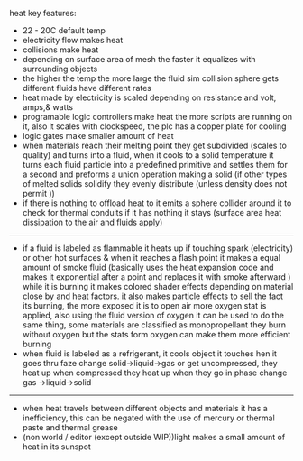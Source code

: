 heat key features:
- 22 - 20C default temp
- electricity flow makes heat
- collisions make heat
- depending on surface area of mesh the faster it equalizes with surrounding objects
- the higher the temp the more large the fluid sim collision sphere gets different fluids have different rates
- heat made by electricity is scaled depending on resistance and volt, amps,& watts
- programable logic controllers make heat the more scripts are running on it, also it scales with clockspeed, the plc has a copper plate for cooling
- logic gates make smaller amount of heat
- when materials reach their melting point they get subdivided (scales to quality) and turns into a fluid, when it cools to a solid temperature it turns each fluid particle into a predefined primitive and settles them for a second  and preforms a union operation making a solid (if other types of melted solids solidify they evenly distribute (unless density does not permit ))
- if there is nothing to offload heat to it emits a sphere collider around it to check for thermal conduits if it has nothing it stays (surface area heat dissipation to the air and fluids apply)
---
- if a fluid is labeled as flammable it heats up if touching spark (electricity) or other hot surfaces & when it reaches a flash point it makes a equal amount of smoke fluid (basically uses the heat expansion code and makes it exponential after a point and replaces it with smoke afterward ) while it is burning it makes colored shader effects depending on material close by and heat factors. it also makes particle effects to sell the fact its burning, the more exposed it is to open air more oxygen stat is applied, also using the fluid version of oxygen  it can be used to do the same thing, some materials are classified as monopropellant they burn without oxygen but the stats form oxygen can make them more efficient burning 
- when fluid is labeled as a refrigerant, it cools object it touches hen it goes thru faze change solid->liquid->gas or get uncompressed, they heat up when compressed they heat up when they go in phase change gas ->liquid->solid
---
- when heat travels between different objects and materials it has a inefficiency, this can be negated with the use of mercury or thermal paste and thermal grease
- (non world / editor (except outside WIP))light makes a small amount of heat in its sunspot
